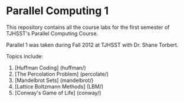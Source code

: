 Parallel Computing 1
==================

This repository contains all the course labs for the first semester of TJHSST's Parallel Computing Course.

Parallel 1 was taken during Fall 2012 at TJHSST with Dr. Shane Torbert.

Topics include:

1. [Huffman Coding] (huffman/) 
2. [The Percolation Problem] (percolate/)
3. [Mandelbrot Sets] (mandelbrot/)
4. [Lattice Boltzmann Methods] (LBM/)
5. [Conway's Game of Life]  (conway/)

